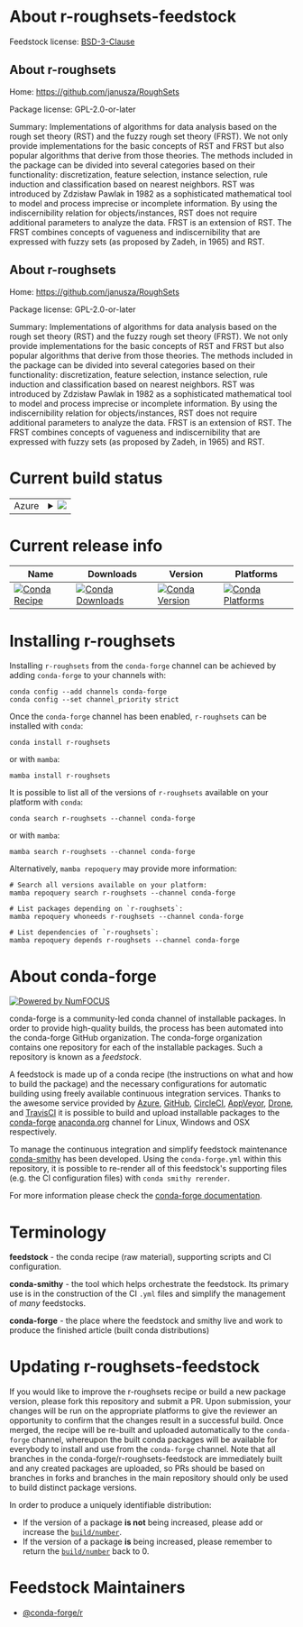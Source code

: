 About r-roughsets-feedstock
===========================

Feedstock license: [BSD-3-Clause](https://github.com/conda-forge/r-roughsets-feedstock/blob/main/LICENSE.txt)


About r-roughsets
-----------------

Home: https://github.com/janusza/RoughSets

Package license: GPL-2.0-or-later

Summary: Implementations of algorithms for data analysis based on the rough set theory (RST) and the fuzzy rough set theory (FRST). We not only provide implementations for the basic concepts of RST and FRST but also popular algorithms that derive from those theories. The methods included in the package can be divided into several categories based on their functionality: discretization, feature selection, instance selection, rule induction and classification based on nearest neighbors. RST was introduced by Zdzisław Pawlak in 1982 as a sophisticated mathematical tool to model and process imprecise or incomplete information. By using the indiscernibility relation for objects/instances, RST does not require additional parameters to analyze the data. FRST is an extension of RST. The FRST combines concepts of vagueness and indiscernibility that are expressed with fuzzy sets (as proposed by Zadeh, in 1965) and RST.

About r-roughsets
-----------------

Home: https://github.com/janusza/RoughSets

Package license: GPL-2.0-or-later

Summary: Implementations of algorithms for data analysis based on the rough set theory (RST) and the fuzzy rough set theory (FRST). We not only provide implementations for the basic concepts of RST and FRST but also popular algorithms that derive from those theories. The methods included in the package can be divided into several categories based on their functionality: discretization, feature selection, instance selection, rule induction and classification based on nearest neighbors. RST was introduced by Zdzisław Pawlak in 1982 as a sophisticated mathematical tool to model and process imprecise or incomplete information. By using the indiscernibility relation for objects/instances, RST does not require additional parameters to analyze the data. FRST is an extension of RST. The FRST combines concepts of vagueness and indiscernibility that are expressed with fuzzy sets (as proposed by Zadeh, in 1965) and RST.

Current build status
====================


<table>
    
  <tr>
    <td>Azure</td>
    <td>
      <details>
        <summary>
          <a href="https://dev.azure.com/conda-forge/feedstock-builds/_build/latest?definitionId=9892&branchName=main">
            <img src="https://dev.azure.com/conda-forge/feedstock-builds/_apis/build/status/r-roughsets-feedstock?branchName=main">
          </a>
        </summary>
        <table>
          <thead><tr><th>Variant</th><th>Status</th></tr></thead>
          <tbody><tr>
              <td>linux_64_r_base4.2</td>
              <td>
                <a href="https://dev.azure.com/conda-forge/feedstock-builds/_build/latest?definitionId=9892&branchName=main">
                  <img src="https://dev.azure.com/conda-forge/feedstock-builds/_apis/build/status/r-roughsets-feedstock?branchName=main&jobName=linux&configuration=linux%20linux_64_r_base4.2" alt="variant">
                </a>
              </td>
            </tr><tr>
              <td>linux_64_r_base4.3</td>
              <td>
                <a href="https://dev.azure.com/conda-forge/feedstock-builds/_build/latest?definitionId=9892&branchName=main">
                  <img src="https://dev.azure.com/conda-forge/feedstock-builds/_apis/build/status/r-roughsets-feedstock?branchName=main&jobName=linux&configuration=linux%20linux_64_r_base4.3" alt="variant">
                </a>
              </td>
            </tr><tr>
              <td>osx_64_r_base4.2</td>
              <td>
                <a href="https://dev.azure.com/conda-forge/feedstock-builds/_build/latest?definitionId=9892&branchName=main">
                  <img src="https://dev.azure.com/conda-forge/feedstock-builds/_apis/build/status/r-roughsets-feedstock?branchName=main&jobName=osx&configuration=osx%20osx_64_r_base4.2" alt="variant">
                </a>
              </td>
            </tr><tr>
              <td>osx_64_r_base4.3</td>
              <td>
                <a href="https://dev.azure.com/conda-forge/feedstock-builds/_build/latest?definitionId=9892&branchName=main">
                  <img src="https://dev.azure.com/conda-forge/feedstock-builds/_apis/build/status/r-roughsets-feedstock?branchName=main&jobName=osx&configuration=osx%20osx_64_r_base4.3" alt="variant">
                </a>
              </td>
            </tr><tr>
              <td>win_64</td>
              <td>
                <a href="https://dev.azure.com/conda-forge/feedstock-builds/_build/latest?definitionId=9892&branchName=main">
                  <img src="https://dev.azure.com/conda-forge/feedstock-builds/_apis/build/status/r-roughsets-feedstock?branchName=main&jobName=win&configuration=win%20win_64_" alt="variant">
                </a>
              </td>
            </tr>
          </tbody>
        </table>
      </details>
    </td>
  </tr>
</table>

Current release info
====================

| Name | Downloads | Version | Platforms |
| --- | --- | --- | --- |
| [![Conda Recipe](https://img.shields.io/badge/recipe-r--roughsets-green.svg)](https://anaconda.org/conda-forge/r-roughsets) | [![Conda Downloads](https://img.shields.io/conda/dn/conda-forge/r-roughsets.svg)](https://anaconda.org/conda-forge/r-roughsets) | [![Conda Version](https://img.shields.io/conda/vn/conda-forge/r-roughsets.svg)](https://anaconda.org/conda-forge/r-roughsets) | [![Conda Platforms](https://img.shields.io/conda/pn/conda-forge/r-roughsets.svg)](https://anaconda.org/conda-forge/r-roughsets) |

Installing r-roughsets
======================

Installing `r-roughsets` from the `conda-forge` channel can be achieved by adding `conda-forge` to your channels with:

```
conda config --add channels conda-forge
conda config --set channel_priority strict
```

Once the `conda-forge` channel has been enabled, `r-roughsets` can be installed with `conda`:

```
conda install r-roughsets
```

or with `mamba`:

```
mamba install r-roughsets
```

It is possible to list all of the versions of `r-roughsets` available on your platform with `conda`:

```
conda search r-roughsets --channel conda-forge
```

or with `mamba`:

```
mamba search r-roughsets --channel conda-forge
```

Alternatively, `mamba repoquery` may provide more information:

```
# Search all versions available on your platform:
mamba repoquery search r-roughsets --channel conda-forge

# List packages depending on `r-roughsets`:
mamba repoquery whoneeds r-roughsets --channel conda-forge

# List dependencies of `r-roughsets`:
mamba repoquery depends r-roughsets --channel conda-forge
```


About conda-forge
=================

[![Powered by
NumFOCUS](https://img.shields.io/badge/powered%20by-NumFOCUS-orange.svg?style=flat&colorA=E1523D&colorB=007D8A)](https://numfocus.org)

conda-forge is a community-led conda channel of installable packages.
In order to provide high-quality builds, the process has been automated into the
conda-forge GitHub organization. The conda-forge organization contains one repository
for each of the installable packages. Such a repository is known as a *feedstock*.

A feedstock is made up of a conda recipe (the instructions on what and how to build
the package) and the necessary configurations for automatic building using freely
available continuous integration services. Thanks to the awesome service provided by
[Azure](https://azure.microsoft.com/en-us/services/devops/), [GitHub](https://github.com/),
[CircleCI](https://circleci.com/), [AppVeyor](https://www.appveyor.com/),
[Drone](https://cloud.drone.io/welcome), and [TravisCI](https://travis-ci.com/)
it is possible to build and upload installable packages to the
[conda-forge](https://anaconda.org/conda-forge) [anaconda.org](https://anaconda.org/)
channel for Linux, Windows and OSX respectively.

To manage the continuous integration and simplify feedstock maintenance
[conda-smithy](https://github.com/conda-forge/conda-smithy) has been developed.
Using the ``conda-forge.yml`` within this repository, it is possible to re-render all of
this feedstock's supporting files (e.g. the CI configuration files) with ``conda smithy rerender``.

For more information please check the [conda-forge documentation](https://conda-forge.org/docs/).

Terminology
===========

**feedstock** - the conda recipe (raw material), supporting scripts and CI configuration.

**conda-smithy** - the tool which helps orchestrate the feedstock.
                   Its primary use is in the construction of the CI ``.yml`` files
                   and simplify the management of *many* feedstocks.

**conda-forge** - the place where the feedstock and smithy live and work to
                  produce the finished article (built conda distributions)


Updating r-roughsets-feedstock
==============================

If you would like to improve the r-roughsets recipe or build a new
package version, please fork this repository and submit a PR. Upon submission,
your changes will be run on the appropriate platforms to give the reviewer an
opportunity to confirm that the changes result in a successful build. Once
merged, the recipe will be re-built and uploaded automatically to the
`conda-forge` channel, whereupon the built conda packages will be available for
everybody to install and use from the `conda-forge` channel.
Note that all branches in the conda-forge/r-roughsets-feedstock are
immediately built and any created packages are uploaded, so PRs should be based
on branches in forks and branches in the main repository should only be used to
build distinct package versions.

In order to produce a uniquely identifiable distribution:
 * If the version of a package **is not** being increased, please add or increase
   the [``build/number``](https://docs.conda.io/projects/conda-build/en/latest/resources/define-metadata.html#build-number-and-string).
 * If the version of a package **is** being increased, please remember to return
   the [``build/number``](https://docs.conda.io/projects/conda-build/en/latest/resources/define-metadata.html#build-number-and-string)
   back to 0.

Feedstock Maintainers
=====================

* [@conda-forge/r](https://github.com/conda-forge/r/)

